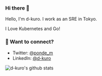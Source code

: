 ### Hi there 👋

Hello, I'm d-kuro. I work as an SRE in Tokyo.

I Love Kubernetes and Go!

### 💬 Want to connect?

* Twitter: [@ponde_m](https://twitter.com/ponde_m)
* LinkedIn: [@d-kuro](https://www.linkedin.com/in/d-kuro/)

![d-kuro's github stats](https://github-readme-stats.vercel.app/api?username=d-kuro&show_icons=true&theme=tokyonight)
